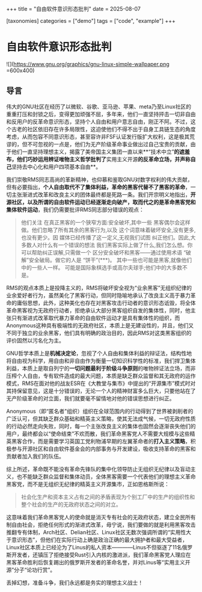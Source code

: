 +++
title = "自由软件意识形态批判"
date = 2025-08-07

[taxonomies]
categories = ["demo"]
tags = ["code", "example"]
+++

# 自由软件意识形态批判

![](https://www.gnu.org/graphics/gnu-linux-simple-wallpaper.png =600x400)

## 导言

伟大的GNU社区在经历了以微软、谷歌、亚马逊、苹果、meta乃至Linux社区的重重打压和封锁之后，变得更加顽强不屈，多年来，他们一直坚持抨击一切非自由和反用户的反革命意识形态，坚持个人自由和用户意志自由，刚正不阿。不过，这个古老的社区依旧存在许多局限性，这迫使他们不得不出于自身工具链生态的角度考虑，从而包容不同意识形态，甚至容许非FSF认证发行版扩大权利，这是极其荒谬的，但不可忽视的一点是，他们为无产阶级革命事业做出过自己宝贵的贡献，由于他们一直坚持理想主义，揭露了美帝国主义集团一直以来**“技术中立”**的遮羞布，他们巧妙运用辨证唯物主义哲学批判了**实用主义开源**的反革命立场，并声称自己**坚持去中心化和用户四项基本自由**。

我们崇敬RMS同志高尚的革新精神，也仰慕和鉴取GNU对数字权利的伟大贡献，但有必要指出，**个人自由取代不了集体利益，革命的黑客代替不了黑客的革命**，一切主张渐进式改革和改良主义的团体最终都是死路一条。我们开宗明义地指出，**开源社区，以及所谓的自由软件运动已经逐渐走向破产，取而代之的是革命黑客党和集体软件运动**，我们仍需要批评RMS同志部分错误的观点：

>他们关注 在真正黑客的一个狭窄方面:安全破坏,其中一些 黑客偶尔会这样做。他们忽略了所有其余的黑客行为,以及 这个词意味着破坏安全,没有更多,也没有更少。因 媒体已经传播了这一定义,无视我们试图 纠正他们。因此,大多数人对什么有一个错误的想法 我们黑客实际上做了什么,我们怎么想。你可以帮助纠正误解,只需做一个 区分安全破坏和黑客——通过使用术语 “破解”安全破局。做它的人是 “饼干”(***)。 其中一些也可能是黑客,就像他们中的一些人一样。 可能是国际象棋选手或高尔夫球手;他们中的大多数不是。 

RMS的观点本质上是投降主义的，RMS将破坏安全视为“业余黑客”无组织纪律的业余爱好者行为，虽然美化了黑客行动，但同时隐喻地承认了改良主义高于暴力革命的庸俗思想，此外，这种美化也存在对黑客攻击行动者的意识形态诋毁，将全体革命黑客视为无政府行动者，拒绝承认大部分黑客组织自发的集体性，同时，他主张只有渐进式改革取代暴力革命的自由软件运动才是具有集体性的组织，而Anonymous这种具有极端性的无政府社区，本质上是无建设性的，并且，他们又不同于独立的业余黑客，他们具有明确的政治目的，因此RMS对这类黑客组织的评价固然以污名化为主。

GNU哲学本质上是**机械决定论**，忽视了个人自由和集体利益的辩证法，结构性地将自由视为科学，用自由和非自由作为衡量一切知识科学性的标准，我们捍卫集体利益，本质上是取自列宁的**一切问题最利于阶级斗争原则**的唯物辨证法立场，而非压榨个人自由，专有软件造成的最大问题，本质是缺乏群众监督和其无政府的运作模式，RMS在面对他的战友ESR在《大教堂与集市》中提出的“开源集市”模式时对其持保留意见，这是十分错误的，无论一个人的精神财富多么巨大，只要他站在了无产阶级革命的对立面，我们就要毫不留情地对他的错误思想进行纠正。

Anonymous（即“匿名者"组织）组织在全球范围内的行动得到了世界被剥削者的广泛认可，但其缺乏群众基础和精英主义策略，使其无法成气候，一切无政府性质的行动必然走向失败，同时，每一个主张改良主义的集体也固然会逐渐丧失他们的用户，最终都会以“使命结束”不欢而散，我们革命黑客党人不需要大规模与这些精英黑客合作，而是需要学习英国工党利物浦早期的左翼革命者的**打入主义策略**，积极参与开源社区和自由软件基金会的内部事务与开发建设，吸收支持革命的黑客和贡献者加入我们的队伍。

综上所述，革命既不能没有革命先锋队的集中化领导防止无组织无纪律以及盲动主义，也不能缺乏群众监督和集体动员，全体黑客需要一个代表他们的理想主义革命黑客党，而不是无组织无纪律的精英主义开源集市，正如恩格斯所说：

>社会化生产和资本主义占有之间的矛盾表现为个别工厂中的生产的组织性和整个社会的生产的无政府状态之间的对立。

这意味着我们革命黑客党人的使命就是消灭专有社会的无政府状态，建立全民所有制自由社会，拒绝任何形式的渐进式改革，毋宁说，我们要做的就是利用黑客攻击推翻专有体制，Arch社区、Delian社区、Linux社区无数次强调所谓的“实用性大于意识形态”，但他们在实际行动上确是政治正确的最大拥护者和最大受益者，Linux社区本质上已经沦为了Linus的私人资本————Linus不但驱逐了11名俄罗斯开发者，还镇压了拒绝接受Rust引入内核的激进派，我们革命黑客党人理应在黑客革命胜利后恢复踢出的俄罗斯开发者的革命名誉，并对Linus等“实用主义开源”分子“论功行赏”。

丢掉幻想，准备斗争，我们永远都是务实的理想主义战士！
